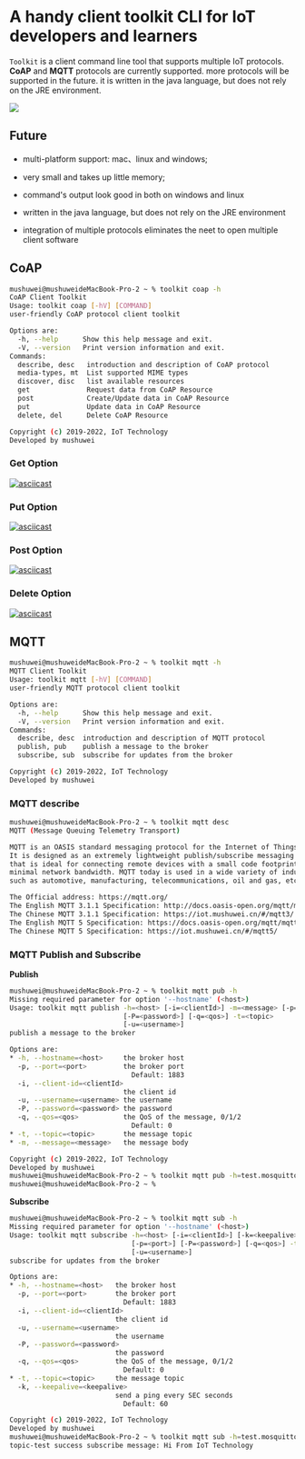 # A handy client toolkit CLI for IoT developers and learners

`Toolkit` is a client command line tool that supports multiple IoT protocols. **CoAP** and  **MQTT** protocols are currently supported. more protocols will be supported in the future. it is written in the java language, but does not rely on the JRE environment.

![](/Users/mushuwei/IdeaProjects/iot-toolkit/png/toolkit.png)

## Future

- multi-platform support: mac、linux and windows;

- very small and takes up little memory;

- command's output look good in both on windows and linux

- written in the java language, but does not rely on the JRE environment

- integration of multiple protocols eliminates the neet to open multiple client software

## CoAP

```bash
mushuwei@mushuweideMacBook-Pro-2 ~ % toolkit coap -h
CoAP Client Toolkit
Usage: toolkit coap [-hV] [COMMAND]
user-friendly CoAP protocol client toolkit

Options are:
  -h, --help      Show this help message and exit.
  -V, --version   Print version information and exit.
Commands:
  describe, desc   introduction and description of CoAP protocol
  media-types, mt  List supported MIME types
  discover, disc   list available resources
  get              Request data from CoAP Resource
  post             Create/Update data in CoAP Resource
  put              Update data in CoAP Resource
  delete, del      Delete CoAP Resource

Copyright (c) 2019-2022, IoT Technology
Developed by mushuwei
```

### Get Option

[![asciicast](https://asciinema.org/a/510626.svg)](https://asciinema.org/a/510626)

### Put Option

[![asciicast](https://asciinema.org/a/510629.svg)](https://asciinema.org/a/510629)

### Post Option

[![asciicast](https://asciinema.org/a/510631.svg)](https://asciinema.org/a/510631)

### Delete Option

[![asciicast](https://asciinema.org/a/510628.svg)](https://asciinema.org/a/510628)

## MQTT

```bash
mushuwei@mushuweideMacBook-Pro-2 ~ % toolkit mqtt -h
MQTT Client Toolkit
Usage: toolkit mqtt [-hV] [COMMAND]
user-friendly MQTT protocol client toolkit

Options are:
  -h, --help      Show this help message and exit.
  -V, --version   Print version information and exit.
Commands:
  describe, desc  introduction and description of MQTT protocol
  publish, pub    publish a message to the broker
  subscribe, sub  subscribe for updates from the broker

Copyright (c) 2019-2022, IoT Technology
Developed by mushuwei
```



### MQTT describe

```bash
mushuwei@mushuweideMacBook-Pro-2 ~ % toolkit mqtt desc 
MQTT (Message Queuing Telemetry Transport)

MQTT is an OASIS standard messaging protocol for the Internet of Things (IoT).
It is designed as an extremely lightweight publish/subscribe messaging transport
that is ideal for connecting remote devices with a small code footprint and
minimal network bandwidth. MQTT today is used in a wide variety of industries,
such as automotive, manufacturing, telecommunications, oil and gas, etc.

The Official address: https://mqtt.org/
The English MQTT 3.1.1 Specification: http://docs.oasis-open.org/mqtt/mqtt/v3.1.1/os/mqtt-v3.1.1-os.html
The Chinese MQTT 3.1.1 Specification: https://iot.mushuwei.cn/#/mqtt3/
The English MQTT 5 Specification: https://docs.oasis-open.org/mqtt/mqtt/v5.0/mqtt-v5.0.html
The Chinese MQTT 5 Specification: https://iot.mushuwei.cn/#/mqtt5/

```



### MQTT Publish and Subscribe

**Publish**

```bash
mushuwei@mushuweideMacBook-Pro-2 ~ % toolkit mqtt pub -h                                                             
Missing required parameter for option '--hostname' (<host>)
Usage: toolkit mqtt publish -h=<host> [-i=<clientId>] -m=<message> [-p=<port>]
                            [-P=<password>] [-q=<qos>] -t=<topic>
                            [-u=<username>]
publish a message to the broker

Options are:
* -h, --hostname=<host>     the broker host
  -p, --port=<port>         the broker port
                              Default: 1883
  -i, --client-id=<clientId>
                            the client id
  -u, --username=<username> the username
  -P, --password=<password> the password
  -q, --qos=<qos>           the QoS of the message, 0/1/2
                              Default: 0
* -t, --topic=<topic>       the message topic
* -m, --message=<message>   the message body

Copyright (c) 2019-2022, IoT Technology
Developed by mushuwei
mushuwei@mushuweideMacBook-Pro-2 ~ % toolkit mqtt pub -h=test.mosquitto.org -t=topic-test -m "Hi From IoT Technology"
mushuwei@mushuweideMacBook-Pro-2 ~ % 
```



**Subscribe**

```bash
mushuwei@mushuweideMacBook-Pro-2 ~ % toolkit mqtt sub -h
Missing required parameter for option '--hostname' (<host>)
Usage: toolkit mqtt subscribe -h=<host> [-i=<clientId>] [-k=<keepalive>]
                              [-p=<port>] [-P=<password>] [-q=<qos>] -t=<topic>
                              [-u=<username>]
subscribe for updates from the broker

Options are:
* -h, --hostname=<host>   the broker host
  -p, --port=<port>       the broker port
                            Default: 1883
  -i, --client-id=<clientId>
                          the client id
  -u, --username=<username>
                          the username
  -P, --password=<password>
                          the password
  -q, --qos=<qos>         the QoS of the message, 0/1/2
                            Default: 0
* -t, --topic=<topic>     the message topic
  -k, --keepalive=<keepalive>
                          send a ping every SEC seconds
                            Default: 60

Copyright (c) 2019-2022, IoT Technology
Developed by mushuwei
mushuwei@mushuweideMacBook-Pro-2 ~ % toolkit mqtt sub -h=test.mosquitto.org -t=topic-test
topic-test success subscribe message: Hi From IoT Technology


```
